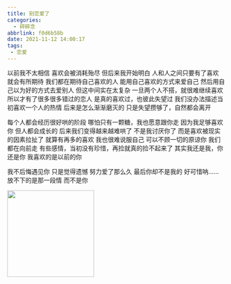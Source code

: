 ```yaml
---
title: 别恋爱了
categories:
  - 碎碎念
abbrlink: f0d6b58b
date: 2021-11-12 14:00:17
tags:
 - 恋爱
---
```


以前我不太相信
喜欢会被消耗殆尽
但后来我开始明白
人和人之间只要有了喜欢
就会有所期待
我们都在期待自己喜欢的人
能用自己喜欢的方式来爱自己
然后用自己以为好的方式去爱别人
但这中间实在太复杂
一旦两个人不搭，就很难继续喜欢
所以才有了很多很多错过的恋人
是真的喜欢过，也彼此失望过
我们没办法描述当初喜欢一个人的热情
后来是怎么渐渐磨灭的
只是失望攒够了，自然都会离开

每个人都会经历很好哄的阶段
哪怕只有一颗糖，我也愿意跟你走
因为我足够喜欢你
但人都会成长的
后来我们变得越来越难哄了
不是我讨厌你了
而是喜欢被现实的因素拉扯了
就算有再多的喜欢
我也很难说服自己
可以不顾一切的原谅你
我们都在向前走
有些感情，当初没有珍惜，再捡就真的捡不起来了
其实我还是我，你还是你
我喜欢的是以前的你

我不后悔遇见你
只是觉得遗憾
努力爱了那么久
最后你却不是我的
好可惜呐......
放不下的是那一段情
而不是你​



<img src="ym.jpg" width="200" height="200"  align="middle">